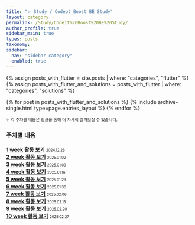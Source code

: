 ```yaml
---
title: "✨ Study / Codeot_Boost BE Study"
layout: category
permalink: /Study/Codeit%20Boost%20BE%20Study/
author_profile: true
sidebar_main: true
types: posts
taxonomy:
sidebar:
  nav: "sidebar-category"
  enabled: true
---
```


{% assign posts_with_flutter = site.posts | where: "categories", "flutter" %}
{% assign posts_with_flutter_and_solutions = posts_with_flutter | where: "categories", "solutions" %}

{% for post in posts_with_flutter_and_solutions %}
  {% include archive-single.html type=page.entries_layout %}
{% endfor %}




<span style="font-size:80%">✨ 각 주차별 내용은 링크를 통해 더 자세히 살펴보실 수 있습니다.</span><br>  


### 주차별 내용

**[1 week 활동 보기](/Study/codehive-details/1week)**
<span style="font-size:70%">2024.12.26</span><br>
**[2 week 활동 보기](/Study/codehive-details/2week)**
<span style="font-size:70%">2025.01.02</span><br>
**[3 week 활동 보기](/Study/codehive-details/3week)**
<span style="font-size:70%">2025.01.09</span><br>
**[4 week 활동 보기](/Study/codehive-details/4week)**
<span style="font-size:70%">2025.01.16</span><br>
**[5 week 활동 보기](/Study/codehive-details/5week)**
<span style="font-size:70%">2025.01.23</span><br>
**[6 week 활동 보기](/Study/codehive-details/6week)**
<span style="font-size:70%">2025.01.30</span><br>
**[7 week 활동 보기](/Study/codehive-details/7week)**
<span style="font-size:70%">2025.02.06</span><br>
**[8 week 활동 보기](/Study/codehive-details/8week)**
<span style="font-size:70%">2025.02.13</span><br>
**[9 week 활동 보기](/Study/codehive-details/9week)**
<span style="font-size:70%">2025.02.20</span><br>
**[10 week 활동 보기](/Study/codehive-details/10week)**
<span style="font-size:70%">2025.02.27</span><br/>  


<br/>
